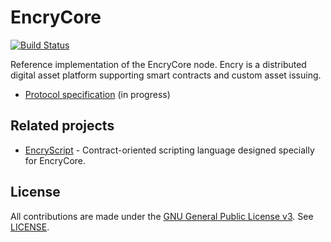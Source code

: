 # EncryCore

[![Build Status](https://travis-ci.org/oskin1/EncryCore.svg?branch=master)](https://travis-ci.org/oskin1/EncryCore)

Reference implementation of the EncryCore node. Encry is a distributed digital asset platform supporting smart contracts
and custom asset issuing.

* [Protocol specification](https://github.com/oskin1/EncryCore/blob/master/papers/design/ProtocolSpec.md) (in progress)

## Related projects

* [EncryScript](https://github.com/oskin1/EncryScript) - Contract-oriented scripting language designed specially for EncryCore.

## License

All contributions are made under the [GNU General Public License v3](https://www.gnu.org/licenses/gpl-3.0.en.html). See [LICENSE](LICENSE).
